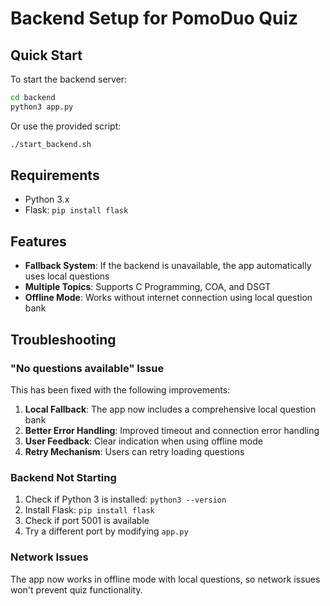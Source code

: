 # Backend Setup for PomoDuo Quiz

## Quick Start

To start the backend server:

```bash
cd backend
python3 app.py
```

Or use the provided script:
```bash
./start_backend.sh
```

## Requirements

- Python 3.x
- Flask: `pip install flask`

## Features

- **Fallback System**: If the backend is unavailable, the app automatically uses local questions
- **Multiple Topics**: Supports C Programming, COA, and DSGT
- **Offline Mode**: Works without internet connection using local question bank

## Troubleshooting

### "No questions available" Issue

This has been fixed with the following improvements:

1. **Local Fallback**: The app now includes a comprehensive local question bank
2. **Better Error Handling**: Improved timeout and connection error handling
3. **User Feedback**: Clear indication when using offline mode
4. **Retry Mechanism**: Users can retry loading questions

### Backend Not Starting

1. Check if Python 3 is installed: `python3 --version`
2. Install Flask: `pip install flask`
3. Check if port 5001 is available
4. Try a different port by modifying `app.py`

### Network Issues

The app now works in offline mode with local questions, so network issues won't prevent quiz functionality.

